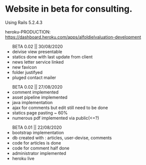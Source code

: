 <h1>Website in beta for consulting.</h1>
Using Rails 5.2.4.3

heroku-PRODUCTION: https://dashboard.heroku.com/apps/alfoldielvaluation-development

<ul>BETA 0.02 || 30/08/2020
    <li>deivise view presentable</li>
    <li>statics done with last update from client</li>
    <li>news letter service linked</li>
    <li>new favicon</li>
    <li>folder justifyed</li>
    <li>pluged contact mailer</li>
</ul>

<ul>BETA 0.02 || 27/08/2020
    <li>comment implemented</li>
    <li>asset pipeline implemented</li>
    <li>java implementation</li>
    <li>ajax for comments but edit still need to be done</li>
    <li>statics page pasting ~ 60%</li>
    <li>numerous pdf implemented via public(<=?)</li>
</ul>

<ul>BETA 0.01 || 22/08/2020  
<li>bootstrap implementation</li>
<li>db created with : articles, user-devise, comments</li>
<li>code for articles is done</li>
<li>code for comment half done</li>
<li>administrator implemented</li>
<li>heroku live</li>
</ul>

